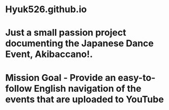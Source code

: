 # Hyuk526.github.io
# Just a small passion project documenting the Japanese Dance Event, Akibaccano!.
# Mission Goal - Provide an easy-to-follow English navigation of the events that are uploaded to YouTube

